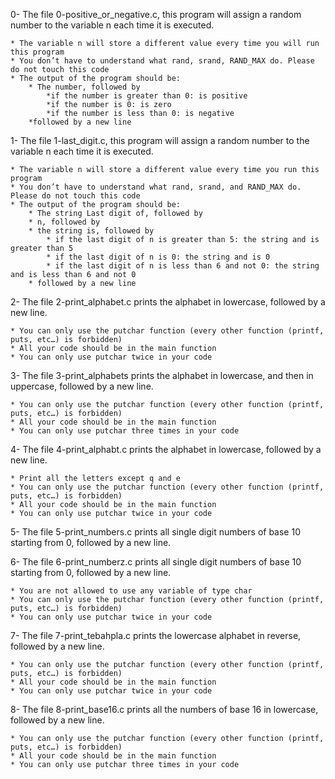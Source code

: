 0- The file 0-positive_or_negative.c, this program will assign a random number to the variable n each time it is executed.

	* The variable n will store a different value every time you will run this program
	* You don’t have to understand what rand, srand, RAND_MAX do. Please do not touch this code
	* The output of the program should be:
		* The number, followed by
			*if the number is greater than 0: is positive
			*if the number is 0: is zero
			*if the number is less than 0: is negative
		*followed by a new line

1- The file 1-last_digit.c, this program will assign a random number to the variable n each time it is executed.

	* The variable n will store a different value every time you run this program
	* You don’t have to understand what rand, srand, and RAND_MAX do. Please do not touch this code
	* The output of the program should be:
		* The string Last digit of, followed by
		* n, followed by
		* the string is, followed by
			* if the last digit of n is greater than 5: the string and is greater than 5
			* if the last digit of n is 0: the string and is 0
			* if the last digit of n is less than 6 and not 0: the string and is less than 6 and not 0
		* followed by a new line

2- The file 2-print_alphabet.c prints the alphabet in lowercase, followed by a new line.
	
	* You can only use the putchar function (every other function (printf, puts, etc…) is forbidden)
	* All your code should be in the main function
	* You can only use putchar twice in your code

3- The file 3-print_alphabets prints the alphabet in lowercase, and then in uppercase, followed by a new line.

	* You can only use the putchar function (every other function (printf, puts, etc…) is forbidden)
	* All your code should be in the main function
	* You can only use putchar three times in your code

4- The file 4-print_alphabt.c prints the alphabet in lowercase, followed by a new line.

	* Print all the letters except q and e
	* You can only use the putchar function (every other function (printf, puts, etc…) is forbidden)
	* All your code should be in the main function
	* You can only use putchar twice in your code

5- The file 5-print_numbers.c prints all single digit numbers of base 10 starting from 0, followed by a new line.

6- The file 6-print_numberz.c prints all single digit numbers of base 10 starting from 0, followed by a new line.

	* You are not allowed to use any variable of type char
	* You can only use the putchar function (every other function (printf, puts, etc…) is forbidden)
	* You can only use putchar twice in your code

7- The file 7-print_tebahpla.c prints the lowercase alphabet in reverse, followed by a new line.

	* You can only use the putchar function (every other function (printf, puts, etc…) is forbidden)
	* All your code should be in the main function
	* You can only use putchar twice in your code

8- The file 8-print_base16.c prints all the numbers of base 16 in lowercase, followed by a new line.

	* You can only use the putchar function (every other function (printf, puts, etc…) is forbidden)
	* All your code should be in the main function
	* You can only use putchar three times in your code
